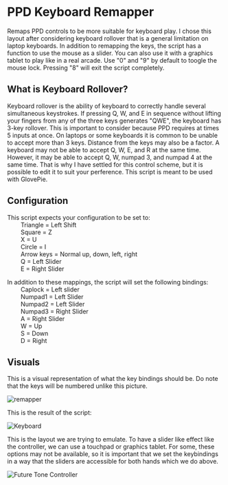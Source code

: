 # PPD Keyboard Remapper
Remaps PPD controls to be more suitable for keyboard play. I chose this layout after considering keyboard rollover that is a general limitation on laptop keyboards. In addition to remapping the keys, the script has a function to use the mouse as a slider. You can also use it with a graphics tablet to play like in a real arcade. Use "0" and "9" by default to toogle the mouse lock. Pressing "8" will exit the script completely.

**What is Keyboard Rollover?**
----------------------------------------------------------------------------------------------------------------------------
Keyboard rollover is the ability of keyboard to correctly handle several simultaneous keystrokes. If pressing Q, W, and E in sequence without lifting your fingers from any of the three keys generates "QWE", the keyboard has 3-key rollover. This is important to consider because PPD requires at times 5 inputs at once. On laptops or some keyboards it is common to be unable to accept more than 3 keys. Distance from the keys may also be a factor. A keyboard may not be able to accept Q, W, E, and R at the same time. However, it may be able to accept Q, W, numpad 3, and numpad 4 at the same time. That is why I have settled for this control scheme, but it is possible to edit it to suit your perference. This script is meant to be used with GlovePie.
               
**Configuration**
----------------------------------------------------------------------------------------------------------------------------
This script expects your configuration to be set to:  
        &nbsp;&nbsp;&nbsp;&nbsp;&nbsp;&nbsp;&nbsp;&nbsp;Triangle = Left Shift  
        &nbsp;&nbsp;&nbsp;&nbsp;&nbsp;&nbsp;&nbsp;&nbsp;Square = Z  
        &nbsp;&nbsp;&nbsp;&nbsp;&nbsp;&nbsp;&nbsp;&nbsp;X = U  
        &nbsp;&nbsp;&nbsp;&nbsp;&nbsp;&nbsp;&nbsp;&nbsp;Circle = I  
        &nbsp;&nbsp;&nbsp;&nbsp;&nbsp;&nbsp;&nbsp;&nbsp;Arrow keys = Normal up, down, left, right  
        &nbsp;&nbsp;&nbsp;&nbsp;&nbsp;&nbsp;&nbsp;&nbsp;Q = Left Slider  
        &nbsp;&nbsp;&nbsp;&nbsp;&nbsp;&nbsp;&nbsp;&nbsp;E = Right Slider  

   In addition to these mappings, the script will set the following bindings:  
        &nbsp;&nbsp;&nbsp;&nbsp;&nbsp;&nbsp;&nbsp;&nbsp;Caplock = Left slider  
        &nbsp;&nbsp;&nbsp;&nbsp;&nbsp;&nbsp;&nbsp;&nbsp;Numpad1 = Left Slider  
        &nbsp;&nbsp;&nbsp;&nbsp;&nbsp;&nbsp;&nbsp;&nbsp;Numpad2 = Left Slider  
        &nbsp;&nbsp;&nbsp;&nbsp;&nbsp;&nbsp;&nbsp;&nbsp;Numpad3 = Right Slider  
        &nbsp;&nbsp;&nbsp;&nbsp;&nbsp;&nbsp;&nbsp;&nbsp;A = Right Slider  
        &nbsp;&nbsp;&nbsp;&nbsp;&nbsp;&nbsp;&nbsp;&nbsp;W = Up  
        &nbsp;&nbsp;&nbsp;&nbsp;&nbsp;&nbsp;&nbsp;&nbsp;S = Down  
        &nbsp;&nbsp;&nbsp;&nbsp;&nbsp;&nbsp;&nbsp;&nbsp;D = Right
  
**Visuals**
----------------------------------------------------------------------------------------------------------------------------
This is a visual representation of what the key bindings should be. Do note that the keys will be numbered unlike this picture.

 ![remapper](https://user-images.githubusercontent.com/100814612/158515541-1d314e36-7a3d-42af-a10c-695c57b85757.png)
 
This is the result of the script:

![Keyboard](https://user-images.githubusercontent.com/100814612/158518899-27df6551-49b0-4c6d-ab28-bc692acf11e5.png)

This is the layout we are trying to emulate. To have a slider like effect like the controller, we can use a touchpad or graphics tablet. For some, these options may not be available, so it is important that we set the keybindings in a way that the sliders are accessible for both hands which we do above.

![Future Tone Controller](https://user-images.githubusercontent.com/100814612/158519490-dfc45ba8-3015-4172-aefe-34ce4f567f70.png)

